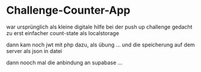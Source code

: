 # Challenge-Counter-App

war ursprünglich als kleine digitale hilfe bei der push up challenge gedacht
zu erst einfacher count-state als localstorage

dann kam noch jwt mit php dazu, als übung ... und die speicherung
auf dem server als json in datei

dann nooch mal die anbindung an supabase ...
